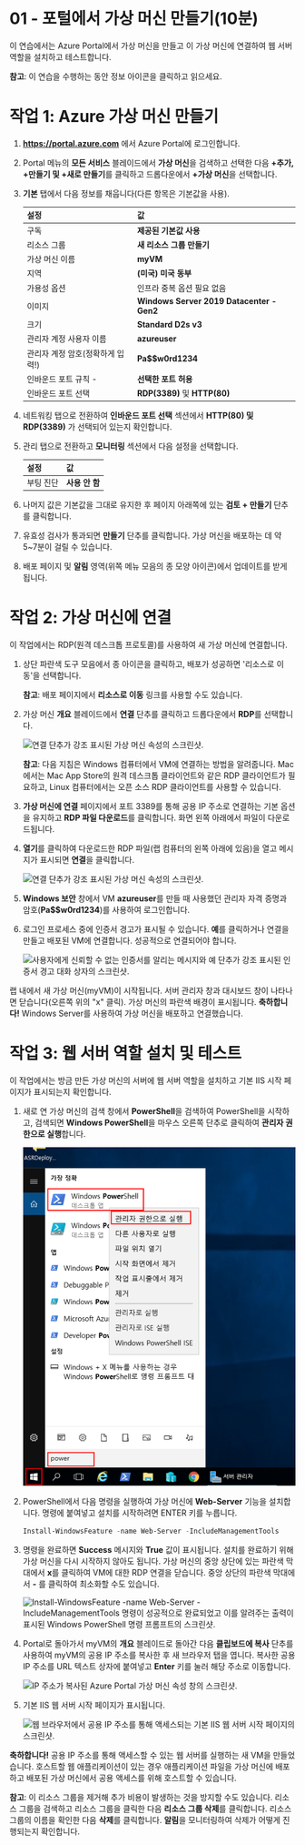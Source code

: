 ﻿---
wts:
    title: '01 - 포털에서 가상 머신 만들기(10분)'
    module: '모듈 02 - 핵심 Azure 서비스(워크로드)'
---
# 01 - 포털에서 가상 머신 만들기(10분)

이 연습에서는 Azure Portal에서 가상 머신을 만들고 이 가상 머신에 연결하여 웹 서버 역할을 설치하고 테스트합니다. 

**참고**: 이 연습을 수행하는 동안 정보 아이콘을 클릭하고 읽으세요. 

# 작업 1: Azure 가상 머신 만들기 
1. **https://portal.azure.com** 에서 Azure Portal에 로그인합니다.

3. Portal 메뉴의 **모든 서비스** 블레이드에서 **가상 머신**을 검색하고 선택한 다음 **+추가, +만들기 및 +새로 만들기**를 클릭하고 드롭다운에서 **+가상 머신**을 선택합니다.

4. **기본** 탭에서 다음 정보를 채웁니다(다른 항목은 기본값을 사용).

    | 설정 | 값 |
    |  -- | -- |
    | 구독 | **제공된 기본값 사용** |
    | 리소스 그룹 | **새 리소스 그룹 만들기** |
    | 가상 머신 이름 | **myVM** |
    | 지역 | **(미국) 미국 동부**|
    | 가용성 옵션 | 인프라 중복 옵션 필요 없음|
    | 이미지 | **Windows Server 2019 Datacenter - Gen2**|
    | 크기 | **Standard D2s v3**|
    | 관리자 계정 사용자 이름 | **azureuser** |
    | 관리자 계정 암호(정확하게 입력!) | **Pa$$w0rd1234**|
    | 인바운드 포트 규칙 - | **선택한 포트 허용**|
    | 인바운드 포트 선택 | **RDP(3389)** 및 **HTTP(80)**| 

5. 네트워킹 탭으로 전환하여 **인바운드 포트 선택** 섹션에서 **HTTP(80) 및 RDP(3389)** 가 선택되어 있는지 확인합니다.

6. 관리 탭으로 전환하고 **모니터링** 섹션에서 다음 설정을 선택합니다.

    | 설정 | 값 |
    | -- | -- |
    | 부팅 진단 | **사용 안 함**|

7. 나머지 값은 기본값을 그대로 유지한 후 페이지 아래쪽에 있는 **검토 + 만들기** 단추를 클릭합니다.

8. 유효성 검사가 통과되면 **만들기** 단추를 클릭합니다. 가상 머신을 배포하는 데 약 5~7분이 걸릴 수 있습니다.

9. 배포 페이지 및 **알림** 영역(위쪽 메뉴 모음의 종 모양 아이콘)에서 업데이트를 받게 됩니다.

# 작업 2: 가상 머신에 연결

이 작업에서는 RDP(원격 데스크톱 프로토콜)를 사용하여 새 가상 머신에 연결합니다. 

1. 상단 파란색 도구 모음에서 종 아이콘을 클릭하고, 배포가 성공하면 '리소스로 이동'을 선택합니다. 

    **참고**: 배포 페이지에서 **리소스로 이동** 링크를 사용할 수도 있습니다. 

2. 가상 머신 **개요** 블레이드에서 **연결** 단추를 클릭하고 드롭다운에서 **RDP**를 선택합니다.

    ![연결 단추가 강조 표시된 가상 머신 속성의 스크린샷.](../images/0101.png)

    **참고**: 다음 지침은 Windows 컴퓨터에서 VM에 연결하는 방법을 알려줍니다. Mac에서는 Mac App Store의 원격 데스크톱 클라이언트와 같은 RDP 클라이언트가 필요하고, Linux 컴퓨터에서는 오픈 소스 RDP 클라이언트를 사용할 수 있습니다.

2. **가상 머신에 연결** 페이지에서 포트 3389를 통해 공용 IP 주소로 연결하는 기본 옵션을 유지하고 **RDP 파일 다운로드**를 클릭합니다. 화면 왼쪽 아래에서 파일이 다운로드됩니다.

3. **열기**를 클릭하여 다운로드한 RDP 파일(랩 컴퓨터의 왼쪽 아래에 있음)을 열고 메시지가 표시되면 **연결**을 클릭합니다. 

    ![연결 단추가 강조 표시된 가상 머신 속성의 스크린샷. ](../images/0102.png)

4. **Windows 보안** 창에서 VM **azureuser**를 만들 때 사용했던 관리자 자격 증명과 암호(**Pa$$w0rd1234**)를 사용하여 로그인합니다. 

5. 로그인 프로세스 중에 인증서 경고가 표시될 수 있습니다. **예**를 클릭하거나 연결을 만들고 배포된 VM에 연결합니다. 성공적으로 연결되어야 합니다.

    ![사용자에게 신뢰할 수 없는 인증서를 알리는 메시지와 예 단추가 강조 표시된 인증서 경고 대화 상자의 스크린샷. ](../images/0104.png)

랩 내에서 새 가상 머신(myVM)이 시작됩니다. 서버 관리자 창과 대시보드 창이 나타나면 닫습니다(오른쪽 위의 "x" 클릭). 가상 머신의 파란색 배경이 표시됩니다. **축하합니다!** Windows Server를 사용하여 가상 머신을 배포하고 연결했습니다. 

# 작업 3: 웹 서버 역할 설치 및 테스트

이 작업에서는 방금 만든 가상 머신의 서버에 웹 서버 역할을 설치하고 기본 IIS 시작 페이지가 표시되는지 확인합니다. 

1. 새로 연 가상 머신의 검색 창에서 **PowerShell**을 검색하여 PowerShell을 시작하고, 검색되면 **Windows PowerShell**을 마우스 오른쪽 단추로 클릭하여 **관리자 권한으로 실행**합니다.

    ![시작 단추가 클릭되어 있고 PowerShell이 선택되어 있으며 관리자로 실행이 강조 표시되어 있는 가상 머신 데스크톱의 스크린샷.](../images/0105.png)

2. PowerShell에서 다음 명령을 실행하여 가상 머신에 **Web-Server** 기능을 설치합니다. 명령에 붙여넣고 설치를 시작하려면 ENTER 키를 누릅니다.

    ```PowerShell
    Install-WindowsFeature -name Web-Server -IncludeManagementTools
    ```
  
3. 명령을 완료하면 **Success** 메시지와 **True** 값이 표시됩니다. 설치를 완료하기 위해 가상 머신을 다시 시작하지 않아도 됩니다. 가상 머신의 중앙 상단에 있는 파란색 막대에서 **x**를 클릭하여 VM에 대한 RDP 연결을 닫습니다. 중앙 상단의 파란색 막대에서 **-** 를 클릭하여 최소화할 수도 있습니다.

    ![Install-WindowsFeature -name Web-Server -IncludeManagementTools 명령이 성공적으로 완료되었고 이를 알려주는 출력이 표시된 Windows PowerShell 명령 프롬프트의 스크린샷.](../images/0106.png)

4. Portal로 돌아가서 myVM의 **개요** 블레이드로 돌아간 다음 **클립보드에 복사** 단추를 사용하여 myVM의 공용 IP 주소를 복사한 후 새 브라우저 탭을 엽니다. 복사한 공용 IP 주소를 URL 텍스트 상자에 붙여넣고 **Enter** 키를 눌러 해당 주소로 이동합니다.

    ![IP 주소가 복사된 Azure Portal 가상 머신 속성 창의 스크린샷.](../images/0107.png)

5. 기본 IIS 웹 서버 시작 페이지가 표시됩니다.

    ![웹 브라우저에서 공용 IP 주소를 통해 액세스되는 기본 IIS 웹 서버 시작 페이지의 스크린샷.](../images/0108.png)

**축하합니다!** 공용 IP 주소를 통해 액세스할 수 있는 웹 서버를 실행하는 새 VM을 만들었습니다. 호스트할 웹 애플리케이션이 있는 경우 애플리케이션 파일을 가상 머신에 배포하고 배포된 가상 머신에서 공용 액세스를 위해 호스트할 수 있습니다.


**참고**: 이 리소스 그룹을 제거해 추가 비용이 발생하는 것을 방지할 수도 있습니다. 리소스 그룹을 검색하고 리소스 그룹을 클릭한 다음 **리소스 그룹 삭제**를 클릭합니다. 리소스 그룹의 이름을 확인한 다음 **삭제**를 클릭합니다. **알림**을 모니터링하여 삭제가 어떻게 진행되는지 확인합니다.
